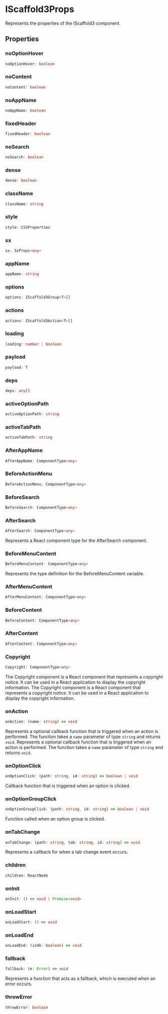 # IScaffold3Props

Represents the properties of the IScaffold3 component.

## Properties

### noOptionHover

```ts
noOptionHover: boolean
```

### noContent

```ts
noContent: boolean
```

### noAppName

```ts
noAppName: boolean
```

### fixedHeader

```ts
fixedHeader: boolean
```

### noSearch

```ts
noSearch: boolean
```

### dense

```ts
dense: boolean
```

### className

```ts
className: string
```

### style

```ts
style: CSSProperties
```

### sx

```ts
sx: SxProps<any>
```

### appName

```ts
appName: string
```

### options

```ts
options: IScaffold3Group<T>[]
```

### actions

```ts
actions: IScaffold3Action<T>[]
```

### loading

```ts
loading: number | boolean
```

### payload

```ts
payload: T
```

### deps

```ts
deps: any[]
```

### activeOptionPath

```ts
activeOptionPath: string
```

### activeTabPath

```ts
activeTabPath: string
```

### AfterAppName

```ts
AfterAppName: ComponentType<any>
```

### BeforeActionMenu

```ts
BeforeActionMenu: ComponentType<any>
```

### BeforeSearch

```ts
BeforeSearch: ComponentType<any>
```

### AfterSearch

```ts
AfterSearch: ComponentType<any>
```

Represents a React component type for the AfterSearch component.

### BeforeMenuContent

```ts
BeforeMenuContent: ComponentType<any>
```

Represents the type definition for the BeforeMenuContent variable.

### AfterMenuContent

```ts
AfterMenuContent: ComponentType<any>
```

### BeforeContent

```ts
BeforeContent: ComponentType<any>
```

### AfterContent

```ts
AfterContent: ComponentType<any>
```

### Copyright

```ts
Copyright: ComponentType<any>
```

The Copyright component is a React component that represents a copyright notice.
It can be used in a React application to display the copyright information.
The Copyright component is a React component that represents a copyright notice.
It can be used in a React application to display the copyright information.

### onAction

```ts
onAction: (name: string) => void
```

Represents a optional callback function that is triggered when an action is performed.
The function takes a `name` parameter of type `string` and returns `void`.
Represents a optional callback function that is triggered when an action is performed.
The function takes a `name` parameter of type `string` and returns `void`.

### onOptionClick

```ts
onOptionClick: (path: string, id: string) => boolean | void
```

Callback function that is triggered when an option is clicked.

### onOptionGroupClick

```ts
onOptionGroupClick: (path: string, id: string) => boolean | void
```

Function called when an option group is clicked.

### onTabChange

```ts
onTabChange: (path: string, tab: string, id: string) => void
```

Represents a callback for when a tab change event occurs.

### children

```ts
children: ReactNode
```

### onInit

```ts
onInit: () => void | Promise<void>
```

### onLoadStart

```ts
onLoadStart: () => void
```

### onLoadEnd

```ts
onLoadEnd: (isOk: boolean) => void
```

### fallback

```ts
fallback: (e: Error) => void
```

Represents a function that acts as a fallback, which is executed when an error occurs.

### throwError

```ts
throwError: boolean
```
